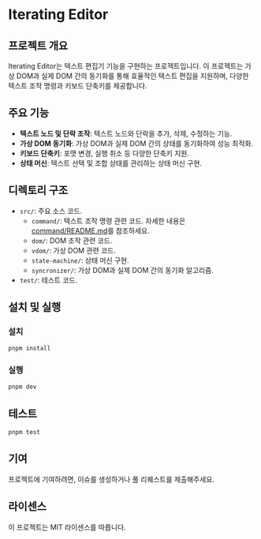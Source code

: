 # Iterating Editor

## 프로젝트 개요

Iterating Editor는 텍스트 편집기 기능을 구현하는 프로젝트입니다. 이 프로젝트는 가상 DOM과 실제 DOM 간의 동기화를 통해 효율적인 텍스트 편집을 지원하며, 다양한 텍스트 조작 명령과 키보드 단축키를 제공합니다.

## 주요 기능

-   **텍스트 노드 및 단락 조작**: 텍스트 노드와 단락을 추가, 삭제, 수정하는 기능.
-   **가상 DOM 동기화**: 가상 DOM과 실제 DOM 간의 상태를 동기화하여 성능 최적화.
-   **키보드 단축키**: 포맷 변경, 실행 취소 등 다양한 단축키 지원.
-   **상태 머신**: 텍스트 선택 및 조합 상태를 관리하는 상태 머신 구현.

## 디렉토리 구조

-   `src/`: 주요 소스 코드.
    -   `command/`: 텍스트 조작 명령 관련 코드. 자세한 내용은 [command/README.md](src/command/README.md)를 참조하세요.
    -   `dom/`: DOM 조작 관련 코드.
    -   `vdom/`: 가상 DOM 관련 코드.
    -   `state-machine/`: 상태 머신 구현.
    -   `syncronizer/`: 가상 DOM과 실제 DOM 간의 동기화 알고리즘.
-   `test/`: 테스트 코드.

## 설치 및 실행

### 설치

```bash
pnpm install
```

### 실행

```bash
pnpm dev
```

## 테스트

```bash
pnpm test
```

## 기여

프로젝트에 기여하려면, 이슈를 생성하거나 풀 리퀘스트를 제출해주세요.

## 라이센스

이 프로젝트는 MIT 라이센스를 따릅니다.
